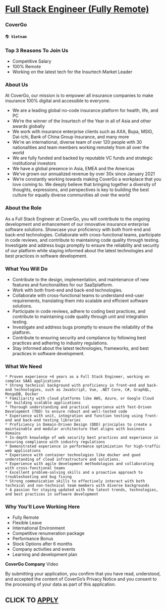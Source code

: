 # [Full Stack Engineer (Fully Remote)](https://www.remotewlb.com/apply/full-stack-engineer-fully-remote-66063)  
### CoverGo  
#### `🌎 Vietnam`  

### Top 3 Reasons To Join Us

  * Competitive Salary
  * 100% Remote
  * Working on the latest tech for the Insurtech Market Leader

### About Us

At CoverGo, our mission is to empower all insurance companies to make insurance 100% digital and accessible to everyone.

  * We are a leading global no-code insurance platform for health, life, and PC
  * We’re the winner of the Insurtech of the Year in all of Asia and other awards globally
  * We work with insurance enterprise clients such as AXA, Bupa, MSIG, Dai-ichi, Bank of China Group Insurance, and many more
  * We're an international, diverse team of over 120 people with 30 nationalities and team members working remotely from all over the world
  * We are fully funded and backed by reputable VC funds and strategic institutional investors
  * We have a global presence in Asia, EMEA and the Americas
  * We’ve grown our annualized revenue by over 30x since January 2021
  * We’re constantly working towards making CoverGo a workplace that you love coming to. We deeply believe that bringing together a diversity of thoughts, expressions, and perspectives is key to building the best culture for equally diverse communities all over the world

### About the Role

As a Full Stack Engineer at CoverGo, you will contribute to the ongoing development and enhancement of our innovative insurance enterprise software solutions. Showcase your proficiency with both front-end and back-end technologies. Collaborate with cross-functional teams, participate in code reviews, and contribute to maintaining code quality through testing. Investigate and address bugs promptly to ensure the reliability and security of our platform while staying informed about the latest technologies and best practices in software development.

### What You Will Do

  * Contribute to the design, implementation, and maintenance of new features and functionalities for our SaaSplatform.
  * Work with both front-end and back-end technologies.
  * Collaborate with cross-functional teams to understand end-user requirements, translating them into scalable and efficient software solutions.
  * Participate in code reviews, adhere to coding best practices, and contribute to maintaining code quality through unit and integration testing.
  * Investigate and address bugs promptly to ensure the reliability of the platform.
  * Contribute to ensuring security and compliance by following best practices and adhering to industry regulations.
  * Stay informed about the latest technologies, frameworks, and best practices in software development.

### What We Need

    * Proven experience +4 years as a Full Stack Engineer, working on complex SAAS applications
    * Strong technical background with proficiency in front-end and back-end technologies, such as JavaScript, Vue, .NET Core, C#, GraphQL, MongoDB, Docker
    * Familiarity with cloud platforms like AWS, Azure, or Google Cloud for building scalable applications
    * Thorough understanding and practical experience with Test-Driven Development (TDD) to ensure robust and well-tested code
    * Experience with unit, integration and function testing using front-end and back-end testing libraries
    * Proficiency in Domain-Driven Design (DDD) principles to create a maintainable and modular architecture that aligns with business domains
    * In-depth knowledge of web security best practices and experience in ensuring compliance with industry regulations
    * Demonstrated experience in performance optimization for high-traffic web applications
    * Experience with container technologies like docker and good understanding of cloud infrastructure and solutions.
    * Experience with agile development methodologies and collaborating with cross-functional teams
    * Excellent problem-solving skills and a proactive approach to troubleshooting and bug fixing
    * Strong communication skills to effectively interact with both technical and non-technical team members with diverse backgrounds
    * A passion for staying updated with the latest trends, technologies, and best practices in software development

### Why You'll Love Working Here

  * Fully Remote
  * Flexible Leave
  * International Environment
  * Competitive renumeration package
  * Performance Bonus
  * Stock Options after 6 months 
  * Company activities and events
  * Learning and development plan

 **CoverGo Company** Video

By submitting your application, you confirm that you have read, understood, and accepted the content of CoverGo’s Privacy Notice and you consent to the processing of your data as part of this application.

  
## CLICK TO [APPLY](https://www.remotewlb.com/apply/full-stack-engineer-fully-remote-66063)

